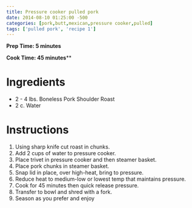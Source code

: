 ```yaml
---
title: Pressure cooker pulled pork
date: 2014-08-10 01:25:00 -500
categories: [pork,butt,mexican,pressure cooker,pulled]
tags: ['pulled pork', 'recipe 1']
---
```


**Prep Time: 5 minutes**

**Cook Time: 45 minutes****

# Ingredients

* 2 - 4 lbs. Boneless Pork Shoulder Roast
* 2 c. Water

# Instructions 

1. Using sharp knife cut roast in chunks.
2. Add 2 cups of water to pressure cooker.
3. Place trivet in pressure cooker and then steamer basket.
4. Place pork chunks in steamer basket.
5. Snap lid in place, over high-heat, bring to pressure.
6. Reduce heat to medium-low or lowest temp that maintains pressure.
7. Cook for 45 minutes then quick release pressure.
8. Transfer to bowl and shred with a fork.
9. Season as you prefer and enjoy
